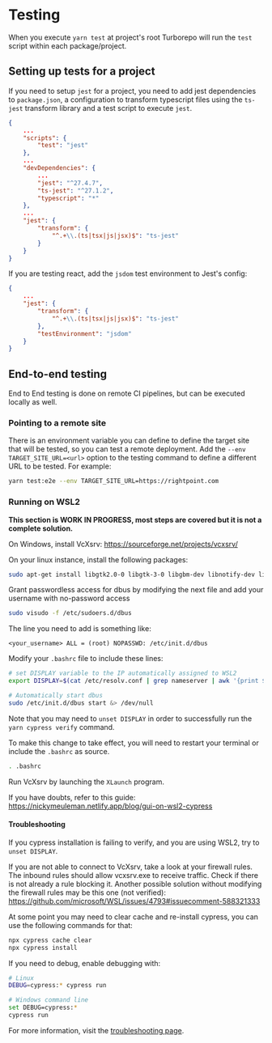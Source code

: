 # Testing

When you execute `yarn test` at project's root Turborepo will run the `test` script within each package/project.

## Setting up tests for a project

If you need to setup `jest` for a project, you need to add jest dependencies to `package.json`, a configuration to transform typescript files using the `ts-jest` transform library and a test script to execute `jest`.

```json
{
    ...
    "scripts": {
        "test": "jest"
    },
    ...
    "devDependencies": {
        ...
        "jest": "^27.4.7",
        "ts-jest": "^27.1.2",
        "typescript": "*"
    },
    ...
    "jest": {
        "transform": {
            "^.+\\.(ts|tsx|js|jsx)$": "ts-jest"
        }
    }
}
```

If you are testing react, add the `jsdom` test environment to Jest's config:

```json
{
    ...
    "jest": {
        "transform": {
            "^.+\\.(ts|tsx|js|jsx)$": "ts-jest"
        },
        "testEnvironment": "jsdom"
    }
}
```

## End-to-end testing

End to End testing is done on remote CI pipelines, but can be executed locally as well.

### Pointing to a remote site

There is an environment variable you can define to define the target site that will be tested, so you can test a remote deployment. Add the `--env TARGET_SITE_URL=<url>` option to the testing command to define a different URL to be tested. For example:

```sh
yarn test:e2e --env TARGET_SITE_URL=https://rightpoint.com
```

### Running on WSL2

**This section is WORK IN PROGRESS, most steps are covered but it is not a complete solution.**

On Windows, install VcXsrv: https://sourceforge.net/projects/vcxsrv/

On your linux instance, install the following packages:

```sh
sudo apt-get install libgtk2.0-0 libgtk-3-0 libgbm-dev libnotify-dev libgconf-2-4 libnss3 libxss1 libasound2 libxtst6 xauth xvfb
```

Grant passwordless access for dbus by modifying the next file and add your username with no-password access

```sh
sudo visudo -f /etc/sudoers.d/dbus
```

The line you need to add is something like:

```
<your_username> ALL = (root) NOPASSWD: /etc/init.d/dbus
```

Modify your `.bashrc` file to include these lines:

```sh
# set DISPLAY variable to the IP automatically assigned to WSL2
export DISPLAY=$(cat /etc/resolv.conf | grep nameserver | awk '{print $2; exit;}'):0.0

# Automatically start dbus
sudo /etc/init.d/dbus start &> /dev/null
```

Note that you may need to `unset DISPLAY` in order to successfully run the `yarn cypress verify` command.

To make this change to take effect, you will need to restart your terminal or include the `.bashrc` as source.

```sh
. .bashrc
```

Run VcXsrv by launching the `XLaunch` program.

If you have doubts, refer to this guide: https://nickymeuleman.netlify.app/blog/gui-on-wsl2-cypress

#### Troubleshooting

If you cypress installation is failing to verify, and you are using WSL2, try to `unset DISPLAY`.

If you are not able to connect to VcXsrv, take a look at your firewall rules. The inbound rules should allow vcxsrv.exe to receive traffic. Check if there is not already a rule blocking it. Another possible solution without modifying the firewall rules may be this one (not verified): https://github.com/microsoft/WSL/issues/4793#issuecomment-588321333

At some point you may need to clear cache and re-install cypress, you can use the following commands for that:

```sh
npx cypress cache clear
npx cypress install
```

If you need to debug, enable debugging with:

```sh
# Linux
DEBUG=cypress:* cypress run

# Windows command line
set DEBUG=cypress:*
cypress run
```

For more information, visit the [troubleshooting page](https://docs.cypress.io/guides/references/troubleshooting).
